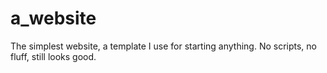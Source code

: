 # a_website
The simplest website, a template I use for starting anything. No scripts, no fluff, still looks good.
